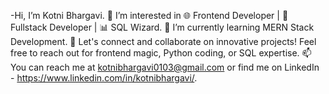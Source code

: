 -Hi, I’m Kotni Bhargavi.
👀 I’m interested in 🌐 Frontend Developer | 🪩 Fullstack Developer | 📊 SQL Wizard.
🌱 I’m currently learning MERN Stack Development.
🚀 Let's connect and collaborate on innovative projects! Feel free to reach out for frontend magic, Python coding, or SQL expertise.
📫 You can reach me at kotnibhargavi0103@gmail.com or find me on LinkedIn - https://www.linkedin.com/in/kotnibhargavi/.

<!---
kotnibhargavi/kotnibhargavi is a ✨ special ✨ repository because its `README.md` (this file) appears on your GitHub profile.
You can click the Preview link to take a look at your changes.
--->
